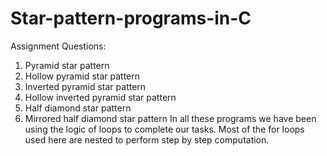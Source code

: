 # Star-pattern-programs-in-C
Assignment Questions:
1. Pyramid star pattern
2. Hollow pyramid star pattern
3. Inverted pyramid star pattern
4. Hollow inverted pyramid star pattern
5. Half diamond star pattern
6. Mirrored half diamond star pattern
In all these programs we have been using the logic of loops to complete our tasks.
Most of the for loops used here are nested to perform step by step computation.
